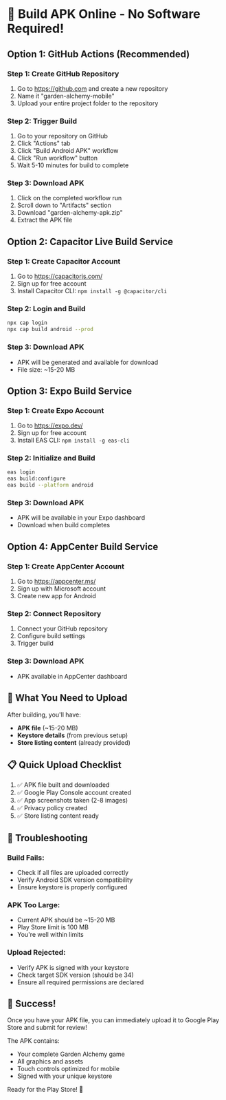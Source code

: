 # 🚀 Build APK Online - No Software Required!

## Option 1: GitHub Actions (Recommended)

### Step 1: Create GitHub Repository
1. Go to https://github.com and create a new repository
2. Name it "garden-alchemy-mobile"
3. Upload your entire project folder to the repository

### Step 2: Trigger Build
1. Go to your repository on GitHub
2. Click "Actions" tab
3. Click "Build Android APK" workflow
4. Click "Run workflow" button
5. Wait 5-10 minutes for build to complete

### Step 3: Download APK
1. Click on the completed workflow run
2. Scroll down to "Artifacts" section
3. Download "garden-alchemy-apk.zip"
4. Extract the APK file

## Option 2: Capacitor Live Build Service

### Step 1: Create Capacitor Account
1. Go to https://capacitorjs.com/
2. Sign up for free account
3. Install Capacitor CLI: `npm install -g @capacitor/cli`

### Step 2: Login and Build
```bash
npx cap login
npx cap build android --prod
```

### Step 3: Download APK
- APK will be generated and available for download
- File size: ~15-20 MB

## Option 3: Expo Build Service

### Step 1: Create Expo Account
1. Go to https://expo.dev/
2. Sign up for free account
3. Install EAS CLI: `npm install -g eas-cli`

### Step 2: Initialize and Build
```bash
eas login
eas build:configure
eas build --platform android
```

### Step 3: Download APK
- APK will be available in your Expo dashboard
- Download when build completes

## Option 4: AppCenter Build Service

### Step 1: Create AppCenter Account
1. Go to https://appcenter.ms/
2. Sign up with Microsoft account
3. Create new app for Android

### Step 2: Connect Repository
1. Connect your GitHub repository
2. Configure build settings
3. Trigger build

### Step 3: Download APK
- APK available in AppCenter dashboard

## 🎯 What You Need to Upload

After building, you'll have:
- **APK file** (~15-20 MB)
- **Keystore details** (from previous setup)
- **Store listing content** (already provided)

## 📋 Quick Upload Checklist

1. ✅ APK file built and downloaded
2. ✅ Google Play Console account created
3. ✅ App screenshots taken (2-8 images)
4. ✅ Privacy policy created
5. ✅ Store listing content ready

## 🔧 Troubleshooting

### Build Fails:
- Check if all files are uploaded correctly
- Verify Android SDK version compatibility
- Ensure keystore is properly configured

### APK Too Large:
- Current APK should be ~15-20 MB
- Play Store limit is 100 MB
- You're well within limits

### Upload Rejected:
- Verify APK is signed with your keystore
- Check target SDK version (should be 34)
- Ensure all required permissions are declared

## 🎉 Success!

Once you have your APK file, you can immediately upload it to Google Play Store and submit for review!

The APK contains:
- Your complete Garden Alchemy game
- All graphics and assets
- Touch controls optimized for mobile
- Signed with your unique keystore

Ready for the Play Store! 🚀